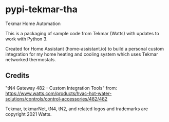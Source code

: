 # pypi-tekmar-tha
Tekmar Home Automation

This is a packaging of sample code from Tekmar (Watts) with updates to work with Python 3.

Created for Home Assistant (home-assistant.io) to build a personal custom integration
for my home heating and cooling system which uses Tekmar networked thermostats.

## Credits

"tN4 Gateway 482 - Custom Integration Tools" from:
https://www.watts.com/products/hvac-hot-water-solutions/controls/control-accessories/482/482

Tekmar, tekmarNet, tN4, tN2, and related logos and trademarks are copyright 2021 Watts.
